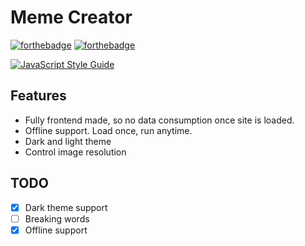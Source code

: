 # Meme Creator

[![forthebadge](https://forthebadge.com/images/badges/made-with-javascript.svg)](https://forthebadge.com)
[![forthebadge](https://forthebadge.com/images/badges/powered-by-responsibility.svg)](https://forthebadge.com)

[![JavaScript Style Guide](https://cdn.rawgit.com/standard/standard/master/badge.svg)](https://github.com/standard/standard)

## Features

- Fully frontend made, so no data consumption once site is loaded.
- Offline support. Load once, run anytime.
- Dark and light theme
- Control image resolution

## TODO

- [x] Dark theme support
- [ ] Breaking words
- [x] Offline support
